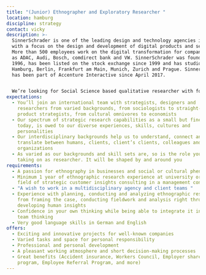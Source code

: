 ```yaml
---
title: "(Junior) Ethnographer and Exploratory Researcher "
location: hamburg
discipline: strategy
contact: vicky
description: >-
  SinnerSchrader is one of the leading design and technology agencies in Europe
  with a focus on the design and development of digital products and services.
  More than 500 employees work on the digital transformation for companies such
  as ADAC, Audi, Bosch, comdirect bank and VW. SinnerSchrader was founded in
  1996, has been listed on the stock exchange since 1999 and has studios in
  Hamburg, Berlin, Frankfurt am Main, Munich, Zurich and Prague. SinnerSchrader
  has been part of Accenture Interactive since April 2017.


  We’re looking for Social Science based qualitative researcher with focus on Ethnography who wants to develop human insights and inform strategic problem solving in businesses. A researcher who can do both, applying well grounded social science research methods and is able to translate the outcomes into human insights. You’re the kind, of person who is curious and kind with a professional background in humanities in combination with economics or vice versa. That’s why Ethnography and Business Anthropology are not unknown to you but rather your focus and passion, in addition to the ability of strategic thinking. You have a strong understanding of social science based theories and philosophy and know how to use them in the business context of the digital age. You have qualitative methodical skills, a talent for conducting professional and empathetic research and you think both analytically and creatively.
expectations:
  - You’ll join an international team with strategists, designers and
    researchers from varied backgrounds, from sociologists to straight-up
    product strategists, from cultural omnivores to economists
  - Our spectrum of strategic research capabilities as a small but fine team
    today, is owed to our diverse experiences, skills, cultures and
    personalities
  - Our interdisciplinary backgrounds help us to understand, connect and
    translate between humans, clients, client’s clients, colleagues and
    organizations
  - As varied as our backgrounds and skill sets are, so is the role you’re
    taking on as researcher. It will be shaped by and around you
requirements:
  - A passion for ethnography in businesses and social or cultural phenomena
  - Minimum 1 year of ethnographic research experience at university or in the
    field of strategic customer insights consulting in a management consultancy
  - "A wish to work in a multidisciplinary agency and client teams "
  - Experience with planning, conducting and analyzing ethnographic research–
    from framing the case, conducting fieldwork and analysis right through to
    developing human insights
  - Confidence in your own thinking while being able to integrate it into the
    team thinking
  - Very good language skills in German and English
offers:
  - Exciting and innovative projects for well-known companies
  - Varied tasks and space for personal responsibility
  - Professional and personal development
  - A pleasant working atmosphere and short decision-making processes
  - Great benefits (Accident insurance, Workers Council, Employer share purchase
    program, Employee Referral Program, and more)
---
```

